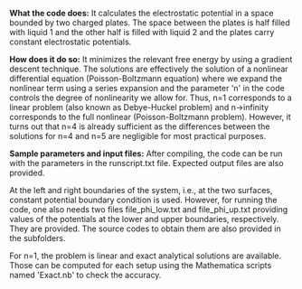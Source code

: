 **What the code does:**
It calculates the electrostatic potential in a space bounded by two charged plates. The space between the plates is half filled with liquid 1 and the other half is filled with liquid 2 and the plates carry constant electrostatic potentials.

**How does it do so:**
It minimizes the relevant free energy by using a gradient descent technique. The solutions are effectively the solution of a nonlinear differential equation (Poisson-Boltzmann equation) where we expand the nonlinear term using a series expansion and the parameter 'n' in the code controls the degree of nonlinearity we allow for. Thus, n=1 corresponds to a linear problem (also known as Debye-Huckel problem) and n->infinity corresponds to the full nonlinear (Poisson-Boltzmann problem). However, it turns out that n=4 is already sufficient as the differences between the solutions for n=4 and n=5 are negligible for most practical purposes.

**Sample parameters and input files:**
After compiling, the code can be run with the parameters in the runscript.txt file. Expected output files are also provided.

At the left and right boundaries of the system, i.e., at the two surfaces, constant potential boundary condition is used. However, for running the code, one also needs two files file_phi_low.txt and file_phi_up.txt providing values of the potentials at the lower and upper boundaries, respectively. They are provided. The source codes to obtain them are also provided in the subfolders.

For n=1, the problem is linear and exact analytical solutions are available. Those can be computed for each setup using the Mathematica scripts named 'Exact.nb' to check the accuracy.
